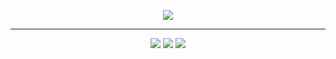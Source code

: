 <div align="center">
  
  ![](https://count.getloli.com/get/@NurFy?theme=asoul)
    
</div>

___

<div align="center">
    <img src="https://img.shields.io/badge/-JavaScript-black?style=flat-square&logo=javascript" />
    <img src="https://img.shields.io/badge/-TypeScript-black?style=flat-square&logo=typescript" />
    <img src="https://img.shields.io/badge/-Node.js-black?style=flat-square&logo=Node.js" />
</div>
